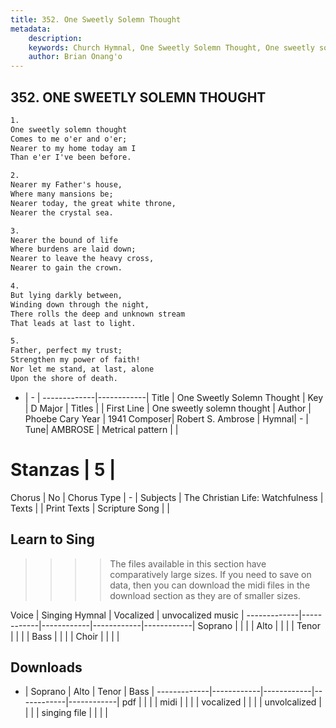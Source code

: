 ```yaml
---
title: 352. One Sweetly Solemn Thought
metadata:
    description: 
    keywords: Church Hymnal, One Sweetly Solemn Thought, One sweetly solemn thought , 
    author: Brian Onang'o
---
```



## 352. ONE SWEETLY SOLEMN THOUGHT

```txt
1.
One sweetly solemn thought 
Comes to me o'er and o'er; 
Nearer to my home today am I 
Than e'er I've been before. 

2.
Nearer my Father's house, 
Where many mansions be; 
Nearer today, the great white throne, 
Nearer the crystal sea. 

3.
Nearer the bound of life 
Where burdens are laid down; 
Nearer to leave the heavy cross, 
Nearer to gain the crown. 

4.
But lying darkly between, 
Winding down through the night, 
There rolls the deep and unknown stream 
That leads at last to light. 

5.
Father, perfect my trust; 
Strengthen my power of faith! 
Nor let me stand, at last, alone 
Upon the shore of death.
```

- |   -  |
-------------|------------|
Title | One Sweetly Solemn Thought |
Key | D Major |
Titles |  |
First Line | One sweetly solemn thought  |
Author | Phoebe Cary
Year | 1941
Composer| Robert S. Ambrose |
Hymnal|  - |
Tune| AMBROSE |
Metrical pattern | |
# Stanzas | 5 |
Chorus | No |
Chorus Type | - |
Subjects | The Christian Life: Watchfulness |
Texts |  |
Print Texts | 
Scripture Song |  |
  
## Learn to Sing

>>>> The files available in this section have comparatively large sizes. If you need to save on data, then you can download the midi files in the download section as they are of smaller sizes.

Voice |  Singing Hymnal | Vocalized | unvocalized music |
-------------|------------|------------|------------|------------|
Soprano | | | |
Alto | | | |
Tenor | | | |
Bass | | | |
Choir | | | |

## Downloads

- |  Soprano | Alto | Tenor | Bass |
-------------|------------|------------|------------|------------|
pdf | | | |
midi | | | |
vocalized | | | |
unvolcalized | | | |
singing file | | | |
  